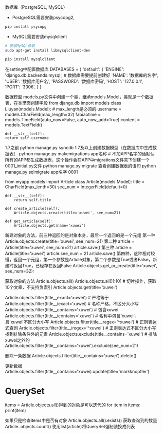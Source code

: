数据库（PostgreSQL, MySQL）

* PostgreSQL需要安装psycopg2,

```bash
pip install psycopg
```

* MySQL需要安装mysqlclient 

```sh
# 安装MySQL依赖
sudo apt-get install libmysqlclient-dev

pip install mysqlclient
```



在setting中配置数据库
DATABASES = {
    'default': {
        'ENGINE': 'django.db.backends.mysql',
        # 数据库需要提前创建好
        'NAME': '数据库的名字',
        'USER': '数据库用户名',
        'PASSWORD': '数据库密码',
        'HOST': '127.0.0.1',
        'PORT': '3306',
    }
}




数据模型
models.py文件中创建一个类，继承models.Model，类就是一个数据表，在类里面创建字段
from django.db import models
class Liuyan(models.Model):
	# max_length是必须的
	username = models.CharField(max_length=32)
	fabiaotime = models.TimeField(auto_now=False, auto_now_add=True)
	content = models.TextField()

    def __str__(self):
    return self.username



1.7之前
python manage.py syncdb
1.7及以上创建数据模型（在数据库中生成数据表）
python manage.py makemigrations app名称   # 不加APP名字的话默认所有的APP都生成数据表，这个操作会在APP中migrations文件夹下创建一个0001_initial.py文件
python manage.py migrate
查看创建数据表的语句
python manage.py sqlmigrate app名字 0001


from myapp.models import Article
class Article(models.Model):
    title = CharField(max_lenth=30)
    see_num = IntegerField(default=0)

    def __str__(self):
        return self.title

    def create_article(self):
        Article.objects.create(title='xuwei', see_num=21)

    def get_article(self):
        Article.objects.get(name='xuwei')


新建对象的方法，前三种返回的是对象本身，最后一个返回的是一个元组
第一种
Article.objects.create(title='xuwei', see_num=21)
第二种
article = Article(title='xuwei', see_num=21)
article.save()
第三种
article = Article(title='xuwei')
article.see_num = 21
article.save()
第四种，这种相对较慢，返回一个元组，第一个参数是Article对象，第二个参数是True或者False，新建时返回True，已经存在返回False
Article.objects.get_or_create(title='xuwei', see_num=32):


获取对象的方法
Article.objects.all()
Article.objects.all()[:10]  # 切片操作，获取10个文章，不支持负索引
Article.objects.get(title='xuwei')

Article.objects.filter(title__exact='xuwei')    # 严格等于
Article.objects.filter(title__iexact='xuwei)    # 名称严格，不区分大小写
Article.objects.filter(title__contains='xuwei') # 包含xuwei
Article.objects.filter(title__icontains='xuwei')    # 名称中包含'xuwei'，且'xuwei'不区分大小写
Article.objects.filter(title__regex='^xuwei')   # 正则表达式查询
Article.objects.filter(title__iregex='^xuwei')   # 正则表达式不区分大小写
找到排除条件外的元素
Article.objects.exclude(title__contains='xuwei') # 排除xuwei之外的
Article.objects.filter(title__contains='xuwei').exclude(see_num=21)

删除一条数据
Article.objects.filter(title__contains='xuwei').delete()

更新数据
Article.objects.filter(title__contains='xuwei).update(title='markknopfler')


# QuerySet
items = Article.objects.all()得到的对象是可以迭代的
for item in items:
    print(item)

如果只是检查items中是否有对象
Article.objects.all().exists()
获取查询到的数量
Article..objects.count()
使用list(article)将QuerySet强制装换成列表


